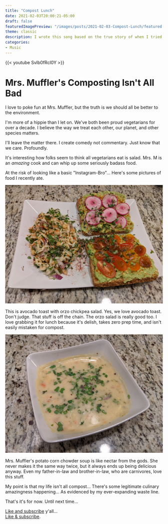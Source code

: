 ```yaml
---
title: "Compost Lunch"
date: 2021-02-03T20:00:21-05:00
draft: false
featuredImagePreview: "/images/posts/2021-02-03-Compost-Lunch/featured.png"
theme: classic
description: I wrote this song based on the true story of when I tried to microwave compost and eat it for lunch. Mrs. Muffler still laughs hard about it.
categories:
- Music
---
```


{{< youtube Svlb0fRcl0Y >}}

# Mrs. Muffler's Composting Isn't All Bad

I love to poke fun at Mrs. Muffler, but the truth is we should all be better to the environment.

I'm more of a hippie than I let on. We've both been proud vegetarians for over a decade. I believe the way we treat each other, our planet, and other species matters.

I'll leave the matter there. I create comedy not commentary. Just know that we care. Profoundly.

It's interesting how folks seem to think all vegetarians eat is salad. Mrs. M is an *amazing* cook and can whip up some seriously badass food.

At the risk of looking like a basic "Instagram-Bro"... Here's some pictures of food I recently ate.

![Avocado Toast and Chickpea Orzo Salad](/images/posts/2021-02-03-Compost-Lunch/toast.jpg)

This is avocado toast with orzo chickpea salad. Yes, we love avocado toast. Don't judge. That stuff is off the chain. The orzo salad is really good too. I love grabbing it for lunch because it's delish, takes zero prep time, and isn't easily mistaken for compost.

![Potato Corn Chowder Soup](/images/posts/2021-02-03-Compost-Lunch/soup.jpg)

Mrs. Muffler's potato corn chowder soup is like nectar from the gods. She never makes it the same way twice, but it always ends up being delicious anyway. Even my father-in-law and brother-in-law, who are carnivores, love this stuff.

My point is that my life isn't all compost... There's some legitimate culinary amazingness happening... As evidenced by my ever-expanding waste line.

That's it's for now. Until next time...

[Like and subscribe](https://www.youtube.com/channel/UCz6hXeWw6SNTHwWPV6pltgg) y'all...  
[Like & subscribe](https://www.youtube.com/channel/UCz6hXeWw6SNTHwWPV6pltgg).
